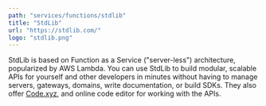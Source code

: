 ```yaml
---
path: "services/functions/stdlib"
title: "StdLib"
url: "https://stdlib.com/"
logo: "stdlib.png"
---
```


StdLib is based on Function as a Service ("server-less") architecture, popularized by AWS Lambda. You can use StdLib to build modular, scalable APIs for yourself and other developers in minutes without having to manage servers, gateways, domains, write documentation, or build SDKs. They also offer <a href="https://code.xyz/">Code.xyz</a>, and online code editor for working with the APIs.
